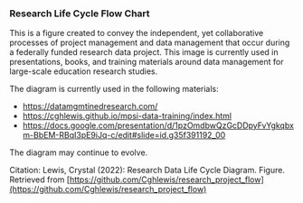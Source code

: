 ### Research Life Cycle Flow Chart

This is a figure created to convey the independent, yet collaborative processes of project management and data management that occur during a federally funded research data project. This image is currently used in presentations, books, and training materials around data management for large-scale education research studies.

The diagram is currently used in the following materials:
- https://datamgmtinedresearch.com/
- https://cghlewis.github.io/mpsi-data-training/index.html
- https://docs.google.com/presentation/d/1pzOmdbwQzGcDDpyFvYgkqbxm-BbEM-RBqI3pE9iJq-c/edit#slide=id.g35f391192_00

The diagram may continue to evolve.

Citation: Lewis, Crystal (2022): Research Data Life Cycle Diagram. Figure. Retrieved from [https://github.com/Cghlewis/research_project_flow](https://github.com/Cghlewis/research_project_flow)
